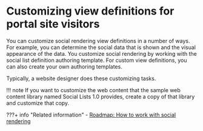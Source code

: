 # Customizing view definitions for portal site visitors

You can customize social rendering view definitions in a number of ways. For example, you can determine the social data that is shown and the visual appearance of the data. You customize social rendering by working with the social list definition authoring template. For custom view definitions, you can also create your own authoring templates.

Typically, a website designer does these customizing tasks.

!!! note
    If you want to customize the web content that the sample web content library named Social Lists 1.0 provides, create a copy of that library and customize that copy.

<!---
-   **[Customizing social list definitions by using inline editing](../social/soc_rendr_cust_socl_list.md)**  
You can customize your list view definitions by defining the following settings in inline editing mode. List view definitions are represented by content items of the social list definition authoring template. This customization is normally done by a web designer or a page editor.
-   **[Customizing forum topic details view definitions by using inline editing](../social/soc_rendr_cust_forum_topc_dvd.md)**  
You can customize your forum topics details view definitions by defining the following settings in inline editing mode. Forum topic details are represented by content items of the forum topic details authoring template. This customization is normally done by a web designer or a page editor.
-   **[Request attributes for changing search queries dynamically](../social/soc_rendr_chg_srchq_dyn.md)**  
The definitions of your list views are represented by content items of the Social List Definition authoring template. You can override specific elements of such list view definitions by using the request attributes that are described here. To work with request attributes in your web content, use the RequestAttribute rendering plug-in. Changing a list view definition by using request attributes is a way to modify the content of your lists dynamically, for example based on user input.
-   **[Customizing the visual design of your view definitions](../social/soc_rendr_cust_socl_list_visual_design.md)**  
You can customize the visual appearance of the markup that your social rendering view definitions generate. The markup generation is controlled by the appearance component that your individual list view definition content items reference.
-   **[Creating custom authoring templates for list definitions](../social/soc_rendr_create_cust_auth_templt.md)**  
Social rendering provides you a set of view definitions that you can use to add social data to your portal pages. These list view definition content items are created from the social list definition HCL Web Content Manager authoring template. You can create your own custom list view definitions by creating new content items from this authoring template. To customize social rendering even further, you can also create your own authoring templates to extend the data set that makes up your list view definitions.
-   **[Implementing interactions with social objects](../wcm/wcm_dev_impl_intrax_soc_objects.md)**  
Site designers can implement design components that support interactions between the user and the social data. For example, a user can post a new reply to a forum topic or delete a previous reply. --->


???+ info "Related information"
    - [Roadmap: How to work with social rendering](../soc_rendr_roadmap.md)

